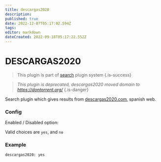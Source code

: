 ```yaml
---
title: descargas2020
description: 
published: true
date: 2022-12-07T05:17:02.594Z
tags: 
editor: markdown
dateCreated: 2022-09-18T05:17:22.552Z
---
```


# DESCARGAS2020
> This plugin is part of [search](/Plugins/Searches) plugin system
{.is-success}

>*This plugin is deprecated, descargas2020 moved domain to https://dontorrent.org/*
{.is-danger}

Search plugin which gives results from [descargas2020.com](http://descargas2020.com/), spanish web. 

### Config
Enabled / Disabled option:

Valid choices are `yes`, and `no`

### Example
```
descargas2020: yes
```